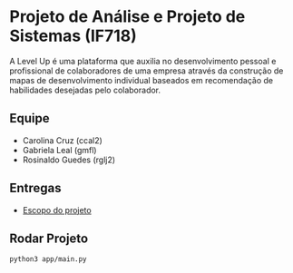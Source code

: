 # Projeto de Análise e Projeto de Sistemas (IF718)

A Level Up é uma plataforma que auxilia no desenvolvimento pessoal e profissional de colaboradores de uma empresa através da construção de mapas de desenvolvimento individual baseados em recomendação de habilidades desejadas pelo colaborador.


## Equipe

* Carolina Cruz (ccal2)
* Gabriela Leal (gmfl)
* Rosinaldo Guedes (rglj2)

## Entregas

* [Escopo do projeto](/Escopo.pdf)


## Rodar Projeto
```python3 app/main.py```